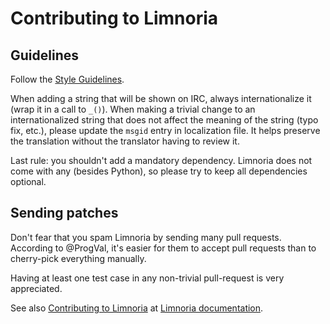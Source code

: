 # Contributing to Limnoria

## Guidelines

Follow the [Style Guidelines].

When adding a string that will be shown on IRC, always internationalize
it (wrap it in a call to `_()`).
When making a trivial change to an internationalized string that does not
affect the meaning of the string (typo fix, etc.), please update the
`msgid` entry in localization file. It helps preserve the translation
without the translator having to review it.

Last rule: you shouldn't add a mandatory dependency. Limnoria does not
come with any (besides Python), so please try to keep all dependencies
optional.

[Style Guidelines]:https://docs.limnoria.net/develop/style.html

## Sending patches

Don't fear that you spam Limnoria by sending many pull requests. According 
to @ProgVal, it's easier for them to accept pull requests than to 
cherry-pick everything manually.

Having at least one test case in any non-trivial pull-request
is very appreciated.

See also [Contributing to Limnoria] at [Limnoria documentation].

[Contributing to Limnoria]:https://docs.limnoria.net/contribute/index.html

[Limnoria documentation]:https://docs.limnoria.net/
